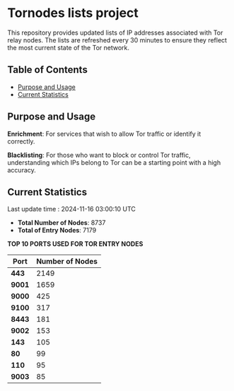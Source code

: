 # Tornodes lists project

This repository provides updated lists of IP addresses associated with Tor relay nodes. The lists are refreshed every 30 minutes to ensure they reflect the most current state of the Tor network.

## Table of Contents

- [Purpose and Usage](#purpose-and-usage)
- [Current Statistics](#current-statistics)


## Purpose and Usage

**Enrichment**: For services that wish to allow Tor traffic or identify it correctly.

**Blacklisting**: For those who want to block or control Tor traffic, understanding which IPs belong to Tor can be a starting point with a high accuracy.

## Current Statistics

Last update time : 2024-11-16 03:00:10 UTC

- **Total Number of Nodes**: 8737
- **Total of Entry Nodes**: 7179

**TOP 10 PORTS USED FOR TOR ENTRY NODES**

| **Port** | **Number of Nodes** |
|------|-----------------|
| **443**   | 2149  |
| **9001**   | 1659  |
| **9000**   | 425  |
| **9100**   | 317  |
| **8443**   | 181  |
| **9002**   | 153  |
| **143**   | 105  |
| **80**   | 99  |
| **110**   | 95  |
| **9003**   | 85  |

